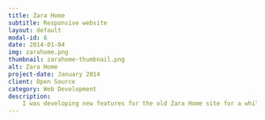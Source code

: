 ```yaml
---
title: Zara Home
subtitle: Responsive website
layout: default
modal-id: 6
date: 2014-01-04
img: zarahome.png
thumbnail: zarahome-thumbnail.png
alt: Zara Home
project-date: January 2014
client: Open Source
category: Web Development
description:
    I was developing new features for the old Zara Home site for a while.
---
```

